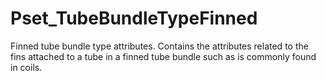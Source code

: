 # Pset_TubeBundleTypeFinned

Finned tube bundle type attributes.
Contains the attributes related to the fins attached to a tube in a finned tube bundle such as is commonly found in coils.
